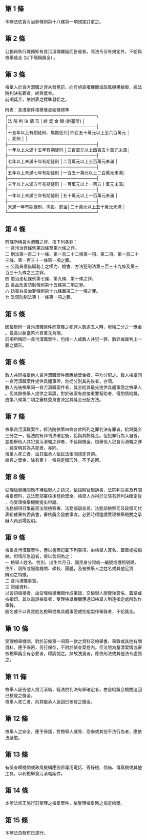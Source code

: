 第 1 條
-------
本辦法依貪污治罪條例第十八條第一項規定訂定之。

第 2 條
-------
公務員執行職務知有貪污瀆職嫌疑而告發者，除法令另有規定外，不給與  
檢舉獎金 (以下簡稱獎金) 。

第 3 條
-------
檢舉人於貪污瀆職之罪未發覺前，向有偵查權機關或政風機構檢舉，經法  
院判決有罪者，給與獎金。  
前項獎金，依附表之標準發給之。  
  
附表：貪瀆案件檢舉獎金給獎標準                                  
┌──────────────┬──────────────┐  
│法  院  判  決  情  形      │給  獎  金  額   (新臺幣)   │  
├──────────────┼──────────────┤  
│十五年以上有期徒刑、無期徒列│四百五十萬元以上至六百萬元  │  
│、死刑                      │                            │  
├──────────────┼──────────────┤  
│十年以上未滿十五年有期徒刑  │三百萬元以上四百五十萬元未滿│  
├──────────────┼──────────────┤  
│七年以上未滿十年有期徒刑    │二百萬元以上三百萬元未滿    │  
├──────────────┼──────────────┤  
│五年以上未滿七年有期徒刑    │一百五十萬元以上二百萬元未滿│  
├──────────────┼──────────────┤  
│三年以上未滿五年有期徒刑    │一百萬元以上一百五十萬元未滿│  
├──────────────┼──────────────┤  
│一年以上未滿三年有期徒刑    │五十萬元以上一百萬元未滿    │  
├──────────────┼──────────────┤  
│未滿一年有期徒刑、拘役、罰金│二十萬元以上五十萬元未滿    │  
└──────────────┴──────────────┘

第 4 條
-------
前條所稱貪污瀆職之罪，指下列各罪：  
一  貪污治罪條例第四條至第六條之罪。  
二  刑法第一百二十一條、第一百二十二條第一項、第二項、第一百二十  
    三條、第一百三十一條第一項之罪。  
三  公務員假借職務上之權力、機會、方法犯刑法第三百三十九條及第三  
    百三十九條之三之罪。  
四  懲治走私條例第七條、第九條、第十條之罪。  
五  毒品危害防制條例第十五條第二項之罪。  
六  妨害兵役治罪條例第十九條至第二十一條之罪。  
七  洗錢防制法第十一條第一項之罪。

第 5 條
-------
因檢舉同一貪污瀆職案件而查獲之犯罪人數逾五人時，增給二分之一獎金  
。最高以新臺幣六百萬元為限。  
前項所稱同一貪污瀆職案件，包括一人或數人共犯一罪、數罪或裁判上一  
罪之情形。

第 6 條
-------
數人共同檢舉他人貪污瀆職案件而應給獎金者，平均分配之。數人檢舉同  
一貪污瀆職案件提供具體事證，無從分別其先後者，亦同。  
數人先後檢舉同一貪污瀆職案件者，獎金給與最先提供具體事證之檢舉人  
。但其餘檢舉人提供之事證，對於破案有直接重要幫助者，得酌情給獎，  
由第八條第二項之審核委員會決定其獎金分配方法。

第 7 條
-------
檢舉貪污瀆職案件，經法院依第四條各款所列之罪判決有罪者，給與獎金  
三分之一，經法院有罪判決確定後，給與其餘獎金。但犯罪行為人自首，  
並檢舉他人共犯貪污瀆職之罪者，不給與獎金。檢舉他人犯貪污瀆職之罪  
，經查明其為共犯者，亦同。                                        
檢舉人死亡者，由其繼承人依民法相關規定具領。                      
給與之獎金，除有第十一條規定情形外，不予追回。

第 8 條
-------
受理檢舉機關應不待檢舉人之請求，依檢察官起訴書、法院判決書及有關  
檢舉資料，送法務部審核後發給獎金。檢舉人亦得於法院有罪判決確定後  
，向受理檢舉機關提出申請。                                        
法務部得召集最高法院檢察署、法務部調查局、法務部檢察司及政風司代  
表組成審核委員會，審核獎金發放事宜。必要時得邀請受理檢舉機關之承  
辦人員到場說明。

第 9 條
-------
檢舉貪污瀆職案件，應以書面記載下列事項，由檢舉人簽名、蓋章或按指  
紋。但情形急迫者，得以言詞為之：  
一  檢舉人姓名、性別、出生年月日、國民身分證統一編號或護照號碼、  
    住所、居所或服務機關、學校、團體，及被檢舉人之姓名或其他足資  
    辨別之特徵。  
二  貪污瀆職事實。  
三  證據資料。  
以言詞檢舉者，由受理檢舉機關作成筆錄，交檢舉人閱覽後簽名、蓋章或  
按指印。其以電話檢舉者，受理檢舉機關應通知檢舉人到達指定處所製作  
筆錄。  
匿名或不以真實姓名檢舉或無具體事證或拒絕製作筆錄者，不給獎金。

第 10 條
--------
受理檢舉機關，對於前條第一項第一款之資料及檢舉書、筆錄或其他有關  
資料，應予保密，另行保存，不附於偵查案卷內。但法院為釐清案情或審  
核檢舉獎金有必要者，得調閱之。無故洩漏者，應依刑法或其他法令處罰  
之。

第 11 條
--------
檢舉人誣告他人貪污瀆職，經法院判決有罪確定者，由發給獎金機關追回  
已核發之獎金。  
檢舉人死亡者，向其繼承人追回已核發之獎金。

第 12 條
--------
檢舉人之安全，應予保護，對檢舉人威脅、恐嚇或其他不法行為者，應依  
法嚴懲。

第 13 條
--------
有偵查權機關或政風機構應設置專用電話、答錄機、信箱、傳真機或其他  
工具，以利檢舉貪污瀆職案件。

第 14 條
--------
本辦法修正施行前受理之檢舉案件，依受理檢舉時之規定給獎。

第 15 條
--------
本辦法自發布日施行。

